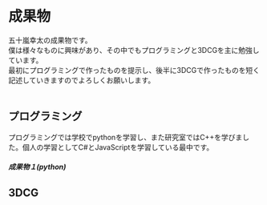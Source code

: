 # **成果物**
五十嵐幸太の成果物です。<br/>
僕は様々なものに興味があり、その中でもプログラミングと3DCGを主に勉強しています。<br/>
最初にプログラミングで作ったものを提示し、後半に3DCGで作ったものを短く記述していきますのでよろしくお願いします。<br/><br/>

## **プログラミング**
プログラミングでは学校でpythonを学習し、また研究室ではC++を学びました。個人の学習としてC#とJavaScriptを学習している最中です。<br/>
##### 成果物１(python)

## **3DCG**
